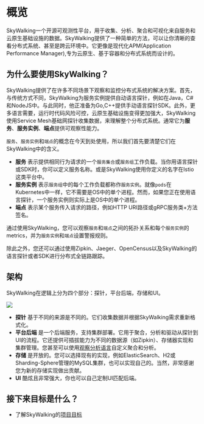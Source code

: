 # 概览
   SkyWalking一个开源可观测性平台，用于收集、分析、聚合和可视化来自服务和云原生基础设施的数据。SkyWalking提供了一种简单的方法，可以让你清晰的查看分布式系统、甚至是跨云环境中。它更像是现代化APM(Application Performance Manager),专为云原生、基于容器和分布式系统而设计的。

## 为什么要使用SkyWalking？
   SkyWalking提供了在许多不同场景下观察和监控分布式系统的解决方案。首先，与传统方式不同，SkyWalking为服务实例提供自动语言探针，例如在Java，C#和NodeJS中。与此同时，他正准备为Go,C++提供手动语言探针SDK。此外，更多语言需要，运行时代码风险可控，云原生基础设施变得更加强大，SkyWalking使用Service Mesh基础网探针收集数据，来理解整个分布式系统。通常它为**服务**、**服务实例**、**端点**提供可观察性能力。
    
   `服务`、`服务实例`和`端点`的概念在今天到处使用，所以我们首先要清楚它们在SkyWalking中的含义。
             
- **服务**  表示提供相同行为请求的一个`服务集合`或`服务组`工作负载。当你用语言探针或SDK时，你可以定义服务名称。或是SkyWalking使用你定义的名字在Istio这类平台中。
- **服务实例**  表示`服务组`中的每个工作负载都称作`服务实例`。就像`pods`在Kubernetes中一样，它不需要是OS中的单个进程。然而，如果您正在使用语言探针，一个服务实例则实际上是OS中的单个进程。
- **端点**  表示某个服务传入请求的路径，例如HTTP URI路径或gRPC服务类+方法签名。
 
通过使用SkyWalking，您可以观察`服务`和`端点`之间的拓扑关系和每个`服务实例`的metrics，并为`服务实例`和`端点`设置警报规则。
   
除此之外，您还可以通过使用Zipkin、Jaeger、OpenCensus以及SkyWalking的语言探针或者SDK进行分布式全链路跟踪。
   
## 架构

   SkyWalking在逻辑上分为四个部分：探针，平台后端，存储和UI。
   
   <img src="http://skywalking.apache.org/assets/frame.jpeg"/>

- **探针**  基于不同的来源是不同的。它们收集数据并根据SkyWalking需求重新格式化。
- **平台后端**  是一个后端服务，支持集群部署。它用于聚合，分析和驱动从探针到UI的流程。它还提供可插拔能力为不同的数据源（如Zipkin）、存储器实现和集群管理。您甚至可以使用[观察分析语言](oal-cn.md)自定义聚合和分析。
- **存储**  是开放的。您可以选择现有的实现，例如ElasticSearch、H2或Sharding-Sphere管理的MySQL集群，也可以实现自己的。当然，非常感谢您为新的存储实现做出贡献。
- **UI**  酷炫且非常强大，你也可以自己定制UI匹配后端。
   
## 接下来目标是什么？
   
   * 了解SkyWalking的[项目目标](project-goals-cn.md)